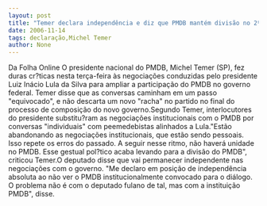 ```yaml
---
layout: post
title: "Temer declara independência e diz que PMDB mantém divisão no 2º mandato"
date: 2006-11-14
tags: declaração,Michel Temer
author: None
---
```

Da Folha Online
O presidente nacional do PMDB, Michel Temer (SP), fez duras cr?ticas nesta terça-feira às negociações conduzidas pelo presidente Luiz Inácio Lula da Silva para ampliar a participação do PMDB no governo federal. Temer disse que as conversas caminham em um passo \"equivocado\", e não descarta um novo \"racha\" no partido no final do processo de composição do novo governo.Segundo Temer, interlocutores do presidente substitu?ram as negociações institucionais com o PMDB por conversas \"individuais\" com peemedebistas alinhados a Lula.\"Estão abandonando as negociações institucionais, que estão sendo pessoais. Isso repete os erros do passado. A seguir nesse ritmo, não haverá unidade no PMDB. Esse gestual pol?tico acaba levando para a divisão do PMDB\", criticou Temer.O deputado disse que vai permanecer independente nas negociações com o governo. \"Me declaro em posição de independência absoluta ao não ver o PMDB institucionalmente convocado para o diálogo. O problema não é com o deputado fulano de tal, mas com a instituição PMDB\", disse. 
